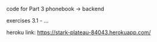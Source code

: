 code for Part 3 phonebook -> backend

exercises 3.1 - ...

heroku link:
https://stark-plateau-84043.herokuapp.com/
